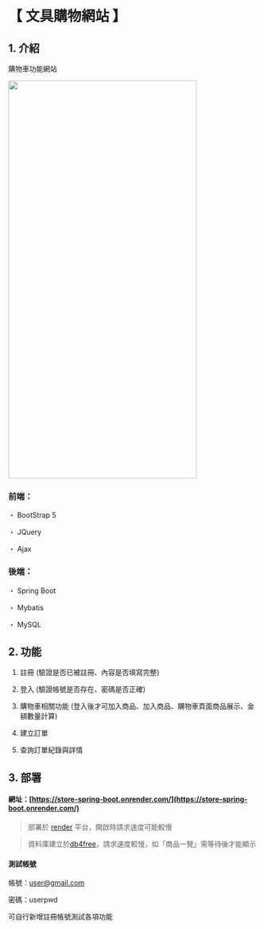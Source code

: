 # 【 文具購物網站 】

## 1. 介紹

購物車功能網站

<img width="379" height="800" src="https://github.com/teikunsha/store_spring_boot/blob/master/img-readme/store-spring-boot.png"/>

### 前端：

・ BootStrap 5

・ JQuery

・ Ajax

### 後端：

・ Spring Boot

・ Mybatis

・ MySQL

## 2. 功能

1. 註冊 (驗證是否已被註冊、內容是否填寫完整)

2. 登入 (驗證帳號是否存在、密碼是否正確)

3. 購物車相關功能 (登入後才可加入商品、加入商品、購物車頁面商品展示、金額數量計算)

4. 建立訂單

5. 查詢訂單紀錄與詳情

## 3. 部署

#### 網址：[https://store-spring-boot.onrender.com/](https://store-spring-boot.onrender.com/)

> 部署於 [render](https://render.com/) 平台，開啟時請求速度可能較慢

> 資料庫建立於[db4free](https://www.db4free.net/)，請求速度較慢，如「商品一覽」需等待後才能顯示

#### 測試帳號

帳號：user@gmail.com

密碼：userpwd

可自行新增註冊帳號測試各項功能
